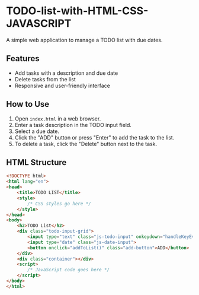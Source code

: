 # TODO-list-with-HTML-CSS-JAVASCRIPT

A simple web application to manage a TODO list with due dates.

## Features

- Add tasks with a description and due date
- Delete tasks from the list
- Responsive and user-friendly interface

## How to Use

1. Open `index.html` in a web browser.
2. Enter a task description in the TODO input field.
3. Select a due date.
4. Click the "ADD" button or press "Enter" to add the task to the list.
5. To delete a task, click the "Delete" button next to the task.

## HTML Structure

```html
<!DOCTYPE html>
<html lang="en">
<head>
    <title>TODO LIST</title>
    <style>
        /* CSS styles go here */
    </style>
</head>
<body>
    <h2>TODO List</h2>
    <div class="todo-input-grid">
        <input type="text" class="js-todo-input" onkeydown="handleKeyEvent(event)" placeholder="TODO">
        <input type="date" class="js-date-input">
        <button onclick="addToList()" class="add-button">ADD</button>
    </div>
    <div class="container"></div>
    <script>
        /* JavaScript code goes here */
    </script>
</body>
</html>
